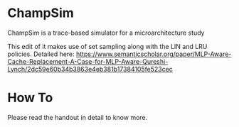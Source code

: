 # ChampSim
ChampSim is a trace-based simulator for a microarchitecture study

This edit of it makes use of set sampling along with the LIN and LRU policies. Detailed here: https://www.semanticscholar.org/paper/MLP-Aware-Cache-Replacement-A-Case-for-MLP-Aware-Qureshi-Lynch/2dc59e60b34b3863e4eb381b17384105fe523cec

# How To
Please read the handout in detail to know more.

